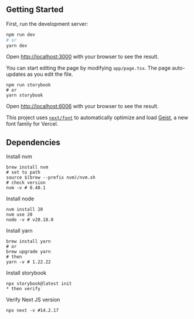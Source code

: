 ## Getting Started

First, run the development server:

```bash
npm run dev
# or
yarn dev
```

Open [http://localhost:3000](http://localhost:3000) with your browser to see the result.

You can start editing the page by modifying `app/page.tsx`. The page auto-updates as you edit the file.

```storybook
npm run storybook
# or
yarn storybook
```

Open [http://localhost:6006](http://localhost:6006) with your browser to see the result.

This project uses [`next/font`](https://nextjs.org/docs/app/building-your-application/optimizing/fonts) to automatically optimize and load [Geist](https://vercel.com/font), a new font family for Vercel.

## Dependencies

Install nvm
```
brew install nvm
# set to path
source $(brew --prefix nvm)/nvm.sh
# check version
nvm -v # 0.40.1
```

Install node 
```
nvm install 20 
nvm use 20
node -v # v20.18.0
```

Install yarn
```
brew install yarn
# or 
brew upgrade yarn 
# then
yarn -v # 1.22.22
```

Install storybook
```
npx storybook@latest init
* then verify

```

Verify Next JS version
```
npx next -v #14.2.17
```